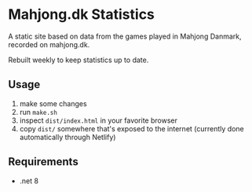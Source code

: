 # Mahjong.dk Statistics
A static site based on data from the games played in Mahjong Danmark, recorded on mahjong.dk.

Rebuilt weekly to keep statistics up to date.

## Usage
1. make some changes
2. run `make.sh`
3. inspect `dist/index.html` in your favorite browser
4. copy `dist/` somewhere that's exposed to the internet (currently done automatically through Netlify)

## Requirements
- .net 8